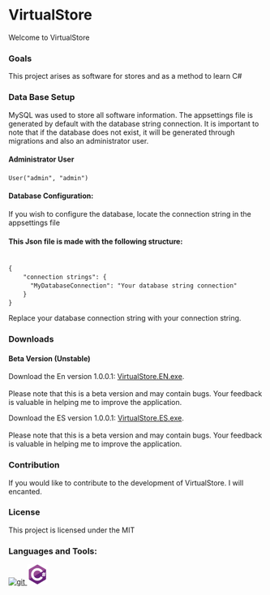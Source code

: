<h1> VirtualStore</h1>

</h3>Welcome to VirtualStore</h3>

<h3>Goals</h3>
<p>This project arises as software for stores and as a method to learn C#</p>

<h3>Data Base Setup</h3>
<p>MySQL was used to store all software information. The appsettings file is generated by default with the database string connection. It is important to note that if the database does not exist, it will be generated through migrations and also an administrator user.</p>

<h4>Administrator User</h4>
<code>User("admin", "admin")</code>

<h4>Database Configuration:</h4>
 <p>If you wish to configure the database, locate the connection string in the appsettings file</p>

<h4>This Json file is made with the following structure:</h4>

<code>
{
    "connection strings": {
      "MyDatabaseConnection": "Your database string connection"
    }
}
</code>

<p>Replace your database connection string with your connection string.</p>


<h3>Downloads</h3>

<h4>Beta Version (Unstable)</h4>

<p>Download the En version 1.0.0.1: <a href="https://download848.mediafire.com/stuo1xtm4angH2WOYNBpoWbEUW83EyCI6OWw-mGHmkc9ti2yREAQamPVnat6BML6d95lLwntu2KL8BC_kBjguMSTsKsA2r-frp52y0O6zT55iUtZBuc9P14VsnFfsXE-2XtMiUqYLhbaopdC4i511QwGdTgFNFBiEOJhkXBeRJXkaQ/613w31l9a42pxhg/VirtualStore.Setup.exe">VirtualStore.EN.exe</a>. <br></br>
Please note that this is a beta version and may contain bugs. Your feedback is valuable in helping me to improve the application.</p>

<p>Download the ES version 1.0.0.1: <a href="https://download1323.mediafire.com/bd9civ8byevgcHERY5Nt5MEggrhBLHSeR5oIdLjJkjXGEwUfah87Tz10mYR5taJ8BTcheqMSkMCzGDxlxaSyATceZLdIuUcpI-FazTOT-n2W59BQ4PtGBGp_YOmeozIqx6JlaLyPkjDf_k513IgZrxbfoxn2VdoJgtKcTe_TJJwDvw/p6p3lf77cjsx8cn/VirtualStore.Setup.ES.exe">VirtualStore.ES.exe</a>. <br></br>
Please note that this is a beta version and may contain bugs. Your feedback is valuable in helping me to improve the application.</p>




<h3>Contribution</h3>
<p>If you would like to contribute to the development of VirtualStore. I will encanted.</p>


<h3>License</h3>
<p>This project is licensed under the MIT</p>

<h3 align="left">Languages and Tools:</h3>
<p align="left"> <a href="https://git-scm.com/" target="_blank" rel="noreferrer"> <img src="https://www.vectorlogo.zone/logos/git-scm/git-scm-icon.svg" alt="git" width="40" height="40"/> </a> <a href="https://www.c#.org" target="_blank" rel="noreferrer"> <img src="https://raw.githubusercontent.com/devicons/devicon/master/icons/csharp/csharp-original.svg" alt="c#" width="40" height="40"/> </a> </p>
